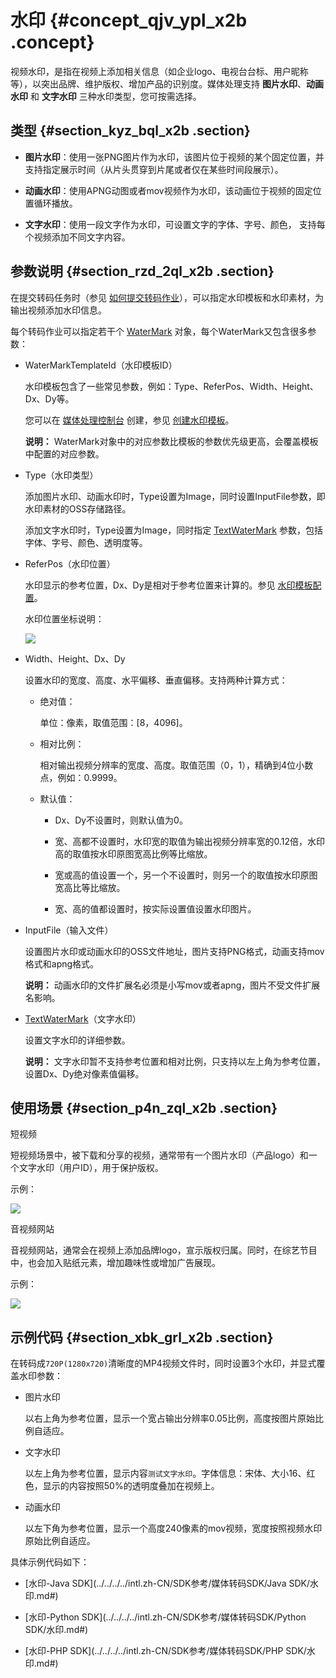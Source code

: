# 水印 {#concept_qjv_ypl_x2b .concept}

视频水印，是指在视频上添加相关信息（如企业logo、电视台台标、用户昵称等），以突出品牌、维护版权、增加产品的识别度。媒体处理支持 **图片水印**、**动画水印** 和 **文字水印** 三种水印类型，您可按需选择。

## 类型 {#section_kyz_bql_x2b .section}

-   **图片水印**：使用一张PNG图片作为水印，该图片位于视频的某个固定位置，并支持指定展示时间（从片头贯穿到片尾或者仅在某些时间段展示）。

-   **动画水印**：使用APNG动图或者mov视频作为水印，该动画位于视频的固定位置循环播放。

-   **文字水印**：使用一段文字作为水印，可设置文字的字体、字号、颜色， 支持每个视频添加不同文字内容。


## 参数说明 {#section_rzd_2ql_x2b .section}

在提交转码任务时（参见 [如何提交转码作业](intl.zh-CN/最佳实践/转码/简单转码.md#)），可以指定水印模板和水印素材，为输出视频添加水印信息。

每个转码作业可以指定若干个 [WaterMark](https://help.aliyun.com/document_detail/29253.html?spm=a2c4g.11186623.2.4.70b26a43Zaunu2#h2-5-5) 对象，每个WaterMark又包含很多参数：

-   WaterMarkTemplateId（水印模板ID）

    水印模板包含了一些常见参数，例如：Type、ReferPos、Width、Height、Dx、Dy等。

    您可以在 [媒体处理控制台](https://mts.console.aliyun.com/?spm=a2c4g.11186623.2.5.70b26a43Zaunu2) 创建，参见 [创建水印模板](https://help.aliyun.com/document_detail/42442.html?spm=a2c4g.11186623.2.6.70b26a43Zaunu2#h2-u6C34u5370u6A21u677F2)。

    **说明：** WaterMark对象中的对应参数比模板的参数优先级更高，会覆盖模板中配置的对应参数。

-   Type（水印类型）

    添加图片水印、动画水印时，Type设置为Image，同时设置InputFile参数，即水印素材的OSS存储路径。

    添加文字水印时，Type设置为Image，同时指定 [TextWaterMark](https://help.aliyun.com/document_detail/29253.html?spm=a2c4g.11186623.2.7.70b26a43Zaunu2#h2-37-33) 参数，包括字体、字号、颜色、透明度等。

-   ReferPos（水印位置）

    水印显示的参考位置，Dx、Dy是相对于参考位置来计算的。参见 [水印模板配置](https://help.aliyun.com/document_detail/29253.html?spm=a2c4g.11186623.2.8.70b26a43Zaunu2#h2-6-6)。

    水印位置坐标说明：

    ![](http://static-aliyun-doc.oss-cn-hangzhou.aliyuncs.com/assets/img/18600/153931865210135_zh-CN.png)

-   Width、Height、Dx、Dy

    设置水印的宽度、高度、水平偏移、垂直偏移。支持两种计算方式：

    -   绝对值：

        单位：像素，取值范围：\[8，4096\]。

    -   相对比例：

        相对输出视频分辨率的宽度、高度。取值范围（0，1），精确到4位小数点，例如：0.9999。

    -   默认值：

        -   Dx、Dy不设置时，则默认值为0。

        -   宽、高都不设置时，水印宽的取值为输出视频分辨率宽的0.12倍，水印高的取值按水印原图宽高比例等比缩放。

        -   宽或高的值设置一个，另一个不设置时，则另一个的取值按水印原图宽高比等比缩放。

        -   宽、高的值都设置时，按实际设置值设置水印图片。

-   InputFile（输入文件）

    设置图片水印或动画水印的OSS文件地址，图片支持PNG格式，动画支持mov格式和apng格式。

    **说明：** 动画水印的文件扩展名必须是小写mov或者apng，图片不受文件扩展名影响。

-   [TextWaterMark](https://help.aliyun.com/document_detail/29253.html?spm=a2c4g.11186623.2.10.70b26a43Zaunu2#h2-37-33)（文字水印）

    设置文字水印的详细参数。

    **说明：** 文字水印暂不支持参考位置和相对比例，只支持以左上角为参考位置，设置Dx、Dy绝对像素值偏移。


## 使用场景 {#section_p4n_zql_x2b .section}

短视频

短视频场景中，被下载和分享的视频，通常带有一个图片水印（产品logo）和一个文字水印（用户ID），用于保护版权。

示例：

![](http://static-aliyun-doc.oss-cn-hangzhou.aliyuncs.com/assets/img/18600/153931865210136_zh-CN.png)

音视频网站

音视频网站，通常会在视频上添加品牌logo，宣示版权归属。同时，在综艺节目中，也会加入贴纸元素，增加趣味性或增加广告展现。

示例：

![](http://static-aliyun-doc.oss-cn-hangzhou.aliyuncs.com/assets/img/18600/153931865210137_zh-CN.png)

## 示例代码 {#section_xbk_grl_x2b .section}

在转码成`720P(1280x720)`清晰度的MP4视频文件时，同时设置3个水印，并显式覆盖水印参数：

-   图片水印

    以右上角为参考位置，显示一个宽占输出分辨率0.05比例，高度按图片原始比例自适应。

-   文字水印

    以左上角为参考位置，显示内容`测试文字水印`。字体信息：宋体、大小16、红色，显示的内容按照50%的透明度叠加在视频上。

-   动画水印

    以左下角为参考位置，显示一个高度240像素的mov视频，宽度按照视频水印原始比例自适应。


具体示例代码如下：

-   [水印-Java SDK](../../../../intl.zh-CN/SDK参考/媒体转码SDK/Java SDK/水印.md#)

-   [水印-Python SDK](../../../../intl.zh-CN/SDK参考/媒体转码SDK/Python SDK/水印.md#)

-   [水印-PHP SDK](../../../../intl.zh-CN/SDK参考/媒体转码SDK/PHP SDK/水印.md#)


